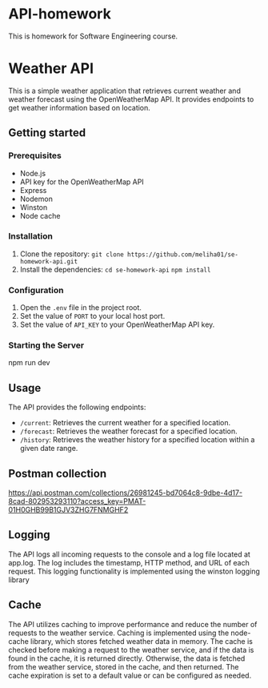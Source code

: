 # API-homework
This is homework for Software Engineering course.

# Weather API
This is a simple weather application that retrieves current weather and weather forecast using the OpenWeatherMap API. It provides endpoints to get weather information based on location.

## Getting started

### Prerequisites
- Node.js 
- API key for the OpenWeatherMap API
- Express
- Nodemon
- Winston
- Node cache

### Installation
1. Clone the repository: `git clone https://github.com/meliha01/se-homework-api.git`
2. Install the dependencies: `cd se-homework-api`
`npm install`

### Configuration
1. Open the `.env` file in the project root.
2. Set the value of `PORT` to your local host port.
3. Set the value of `API_KEY` to your OpenWeatherMap API key.

### Starting the Server
npm run dev

## Usage

The API provides the following endpoints:

- `/current`: Retrieves the current weather for a specified location.
- `/forecast`: Retrieves the weather forecast for a specified location.
- `/history`: Retrieves the weather history for a specified location within a given date range.

## Postman collection
https://api.postman.com/collections/26981245-bd7064c8-9dbe-4d17-8cad-802953293110?access_key=PMAT-01H0GHB99B1GJV3ZHG7FNMGHF2
## Logging
The API logs all incoming requests to the console and a log file located at app.log. The log includes the timestamp, HTTP method, and URL of each request. This logging functionality is implemented using the winston logging library

## Cache
The API utilizes caching to improve performance and reduce the number of requests to the weather service. Caching is implemented using the node-cache library, which stores fetched weather data in memory. The cache is checked before making a request to the weather service, and if the data is found in the cache, it is returned directly. Otherwise, the data is fetched from the weather service, stored in the cache, and then returned. The cache expiration is set to a default value or can be configured as needed.